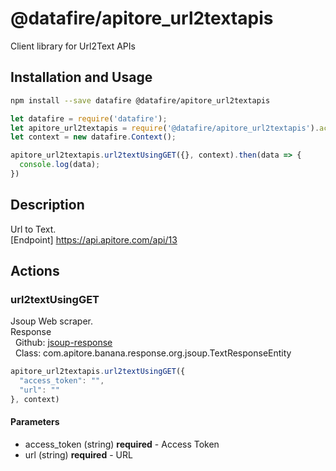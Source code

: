 # @datafire/apitore_url2textapis

Client library for Url2Text APIs

## Installation and Usage
```bash
npm install --save datafire @datafire/apitore_url2textapis
```

```js
let datafire = require('datafire');
let apitore_url2textapis = require('@datafire/apitore_url2textapis').actions;
let context = new datafire.Context();

apitore_url2textapis.url2textUsingGET({}, context).then(data => {
  console.log(data);
})
```

## Description
Url to Text.<BR />[Endpoint] https://api.apitore.com/api/13

## Actions
### url2textUsingGET
Jsoup Web scraper.<BR />Response<BR />&nbsp; Github: <a href="https://github.com/keigohtr/apitore-response-parent/tree/master/jsoup-response">jsoup-response</a><BR />&nbsp; Class: com.apitore.banana.response.org.jsoup.TextResponseEntity<BR />


```js
apitore_url2textapis.url2textUsingGET({
  "access_token": "",
  "url": ""
}, context)
```

#### Parameters
* access_token (string) **required** - Access Token
* url (string) **required** - URL

